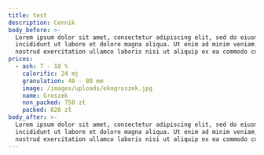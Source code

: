 ```yaml
---
title: test
description: Cennik
body_before: >-
  Lorem ipsum dolor sit amet, consectetur adipiscing elit, sed do eiusmod tempor
  incididunt ut labore et dolore magna aliqua. Ut enim ad minim veniam, quis
  nostrud exercitation ullamco laboris nisi ut aliquip ex ea commodo consequat.
prices:
  - ash: 7 - 10 %
    calorific: 24 mj
    granulation: 40 - 80 mm
    image: /images/uploads/ekogroszek.jpg
    name: Groszek
    non_packed: 750 zł
    packed: 820 zł
body_after: >-
  Lorem ipsum dolor sit amet, consectetur adipiscing elit, sed do eiusmod tempor
  incididunt ut labore et dolore magna aliqua. Ut enim ad minim veniam, quis
  nostrud exercitation ullamco laboris nisi ut aliquip ex ea commodo consequat.
---
```


